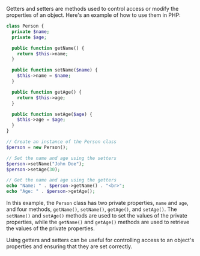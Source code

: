 Getters and setters are methods used to control access or modify the properties of an object. Here's an example of how to use them in PHP:

```php
class Person {
  private $name;
  private $age;

  public function getName() {
    return $this->name;
  }

  public function setName($name) {
    $this->name = $name;
  }

  public function getAge() {
    return $this->age;
  }

  public function setAge($age) {
    $this->age = $age;
  }
}

// Create an instance of the Person class
$person = new Person();

// Set the name and age using the setters
$person->setName("John Doe");
$person->setAge(30);

// Get the name and age using the getters
echo "Name: " . $person->getName() . "<br>";
echo "Age: " . $person->getAge();
```

In this example, the `Person` class has two private properties, `name` and `age`, and four methods, `getName()`, `setName()`, `getAge()`, and `setAge()`. The `setName()` and `setAge()` methods are used to set the values of the private properties, while the `getName()` and `getAge()` methods are used to retrieve the values of the private properties. 

Using getters and setters can be useful for controlling access to an object's properties and ensuring that they are set correctly.